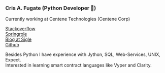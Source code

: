 ### Cris A. Fugate (Python Developer 🐍)

Currently working at Centene Technologies (Centene Corp)

[Stackoverflow](https://stackoverflow.com/users/6496590/cris-fugate)  
[Springrole](https://springrole.com/crisafugate)  
[Blog at Sigle](https://app.sigle.io/cafugate.id.blockstack)  
[Github](https://github.com/crisafugate)  

Besides Python I have experience with Jython, SQL, Web-Services, UNIX, Expect.  
Interested in learning smart contract languages like Vyper and Clarity.  
<!--
**crisafugate/crisafugate** is a ✨ _special_ ✨ repository because its `README.md` (this file) appears on your GitHub profile.

Here are some ideas to get you started:

- 🔭 I’m currently working on ...
- 🌱 I’m currently learning ...
- 👯 I’m looking to collaborate on ...
- 🤔 I’m looking for help with ...
- 💬 Ask me about ...
- 📫 How to reach me: ...
- 😄 Pronouns: ...
- ⚡ Fun fact: ...
-->
